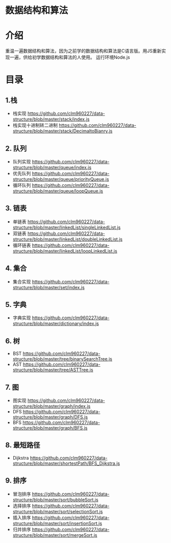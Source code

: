 # 数据结构和算法

# 介绍
重温一遍数据结构和算法，因为之前学的数据结构和算法是C语言版。用JS重新实现一遍，供给初学数据结构和算法的人使用。
运行环境Node.js

# 目录

## 1.栈
* 栈实现 https://github.com/clm960227/data-structure/blob/master/stack/index.js
* 栈实现十进制转二进制 https://github.com/clm960227/data-structure/blob/master/stack/DecimaltoBianry.js

## 2. 队列
* 队列实现 https://github.com/clm960227/data-structure/blob/master/queue/index.js
* 优先队列 https://github.com/clm960227/data-structure/blob/master/queue/priorityQueue.js
* 循环队列 https://github.com/clm960227/data-structure/blob/master/queue/loopQueue.js

## 3. 链表
* 单链表 https://github.com/clm960227/data-structure/blob/master/linkedList/singleLinkedList.js
* 双链表 https://github.com/clm960227/data-structure/blob/master/linkedList/doubleLinkedList.js
* 循环链表 https://github.com/clm960227/data-structure/blob/master/linkedList/loopLinkedList.js

## 4. 集合
* 集合实现 https://github.com/clm960227/data-structure/blob/master/set/index.js

## 5. 字典
* 字典实现 https://github.com/clm960227/data-structure/blob/master/dictionary/index.js

## 6. 树
* BST https://github.com/clm960227/data-structure/blob/master/tree/binarySearchTree.js
* AST https://github.com/clm960227/data-structure/blob/master/tree/ASTTree.js

## 7. 图
* 图实现 https://github.com/clm960227/data-structure/blob/master/graph/index.js
* DFS https://github.com/clm960227/data-structure/blob/master/graph/DFS.js
* BFS https://github.com/clm960227/data-structure/blob/master/graph/BFS.js

## 8. 最短路径
* Dijkstra https://github.com/clm960227/data-structure/blob/master/shortestPath/BFS_Dijkstra.js

## 9. 排序
* 冒泡排序 https://github.com/clm960227/data-structure/blob/master/sort/bubbleSort.js
* 选择排序 https://github.com/clm960227/data-structure/blob/master/sort/selectionSort.js
* 插入排序 https://github.com/clm960227/data-structure/blob/master/sort/insertionSort.js
* 归并排序 https://github.com/clm960227/data-structure/blob/master/sort/mergeSort.js
